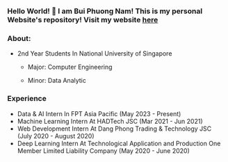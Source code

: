 ### Hello World! 👋  I am Bui Phuong Nam! This is my personal Website's repository! Visit my website [here](https://arsdorint.is-a.dev/)

### About:
  
  - 2nd Year Students In National University of Singapore
    
    + Major: Computer Engineering
    
    + Minor: Data Analytic 

### Experience
 - Data & AI Intern In FPT Asia Pacific (May 2023 - Present)
 - Machine Learning Intern At HADTech JSC (Mar 2021 - Jun 2021)
 - Web Development Intern At Dang Phong Trading & Technology JSC (July 2020 - August 2020)
 - Deep Learning Intern At Technological Application and Production One Member Limited Liability Company (May 2020 - June 2020)
